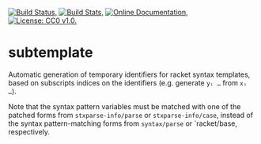 [![Build Status,](https://img.shields.io/travis/jsmaniac/subtemplate/master.svg)](https://travis-ci.org/jsmaniac/subtemplate)
[![Build Stats,](https://img.shields.io/badge/build-stats-blue.svg)](http://jsmaniac.github.io/travis-stats/#jsmaniac/subtemplate)
[![Online Documentation,](https://img.shields.io/badge/docs-online-blue.svg)](http://docs.racket-lang.org/subtemplate/)
[![License: CC0 v1.0.](https://img.shields.io/badge/license-CC0-blue.svg)](https://creativecommons.org/publicdomain/zero/1.0/)

subtemplate
===========

Automatic generation of temporary identifiers for racket syntax templates,
based on subscripts indices on the identifiers (e.g. generate `yᵢ …` from `xᵢ
…`).

Note that the syntax pattern variables must be matched with one of the patched
forms from `stxparse-info/parse` or `stxparse-info/case`, instead of the
syntax pattern-matching forms from `syntax/parse` or `racket/base,
respectively.